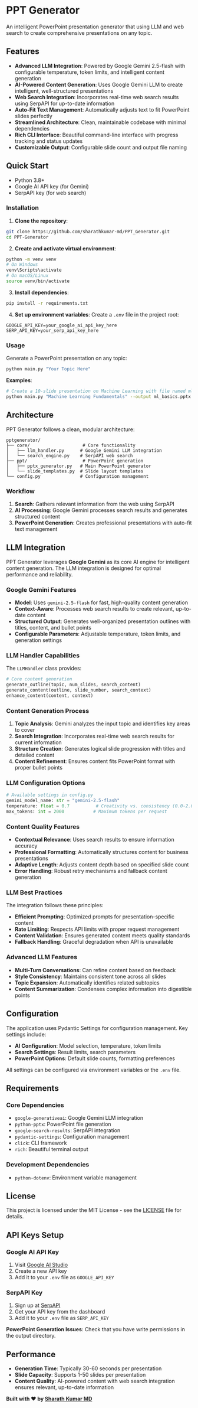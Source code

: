 # PPT Generator

An intelligent PowerPoint presentation generator that using LLM and web search to create comprehensive presentations on any topic.

## Features

- **Advanced LLM Integration**: Powered by Google Gemini 2.5-flash with configurable temperature, token limits, and intelligent content generation
- **AI-Powered Content Generation**: Uses Google Gemini LLM to create intelligent, well-structured presentations
- **Web Search Integration**: Incorporates real-time web search results using SerpAPI for up-to-date information
- **Auto-Fit Text Management**: Automatically adjusts text to fit PowerPoint slides perfectly
- **Streamlined Architecture**: Clean, maintainable codebase with minimal dependencies
- **Rich CLI Interface**: Beautiful command-line interface with progress tracking and status updates
- **Customizable Output**: Configurable slide count and output file naming

## Quick Start

- Python 3.8+
- Google AI API key (for Gemini)
- SerpAPI key (for web search)

### Installation

1. **Clone the repository**:
```bash
git clone https://github.com/sharathkumar-md/PPT_Generator.git
cd PPT-Generator
```

2. **Create and activate virtual environment**:
```bash
python -m venv venv
# On Windows
venv\Scripts\activate
# On macOS/Linux
source venv/bin/activate
```

3. **Install dependencies**:
```bash
pip install -r requirements.txt
```

4. **Set up environment variables**:
Create a `.env` file in the project root:
```env
GOOGLE_API_KEY=your_google_ai_api_key_here
SERP_API_KEY=your_serp_api_key_here
```

### Usage

Generate a PowerPoint presentation on any topic:

```bash
python main.py "Your Topic Here"
```

**Examples**:
```bash
# Create a 10-slide presentation on Machine Learning with file named ml_basics.pptx
python main.py "Machine Learning Fundamentals" --output ml_basics.pptx --slides 10

```

## Architecture

PPT Generator follows a clean, modular architecture:

```
pptgenerator/
├── core/                    # Core functionality
│   ├── llm_handler.py      # Google Gemini LLM integration
│   └── search_engine.py    # SerpAPI web search
├── ppt/                     # PowerPoint generation
│   ├── pptx_generator.py   # Main PowerPoint generator
│   └── slide_templates.py  # Slide layout templates
└── config.py               # Configuration management
```

### Workflow

1. **Search**: Gathers relevant information from the web using SerpAPI
2. **AI Processing**: Google Gemini processes search results and generates structured content
3. **PowerPoint Generation**: Creates professional presentations with auto-fit text management

## LLM Integration

PPT Generator leverages **Google Gemini** as its core AI engine for intelligent content generation. The LLM integration is designed for optimal performance and reliability.

### Google Gemini Features

- **Model**: Uses `gemini-2.5-flash` for fast, high-quality content generation
- **Context-Aware**: Processes web search results to create relevant, up-to-date content
- **Structured Output**: Generates well-organized presentation outlines with titles, content, and bullet points
- **Configurable Parameters**: Adjustable temperature, token limits, and generation settings

### LLM Handler Capabilities

The `LLMHandler` class provides:

```python
# Core content generation
generate_outline(topic, num_slides, search_content)
generate_content(outline, slide_number, search_context)
enhance_content(content, context)
```

### Content Generation Process

1. **Topic Analysis**: Gemini analyzes the input topic and identifies key areas to cover
2. **Search Integration**: Incorporates real-time web search results for current information
3. **Structure Creation**: Generates logical slide progression with titles and detailed content
4. **Content Refinement**: Ensures content fits PowerPoint format with proper bullet points

### LLM Configuration Options

```python
# Available settings in config.py
gemini_model_name: str = "gemini-2.5-flash"
temperature: float = 0.7          # Creativity vs. consistency (0.0-2.0)
max_tokens: int = 2000           # Maximum tokens per request
```

### Content Quality Features

- **Contextual Relevance**: Uses search results to ensure information accuracy
- **Professional Formatting**: Automatically structures content for business presentations
- **Adaptive Length**: Adjusts content depth based on specified slide count
- **Error Handling**: Robust retry mechanisms and fallback content generation

### LLM Best Practices

The integration follows these principles:

- **Efficient Prompting**: Optimized prompts for presentation-specific content
- **Rate Limiting**: Respects API limits with proper request management
- **Content Validation**: Ensures generated content meets quality standards
- **Fallback Handling**: Graceful degradation when API is unavailable

### Advanced LLM Features

- **Multi-Turn Conversations**: Can refine content based on feedback
- **Style Consistency**: Maintains consistent tone across all slides
- **Topic Expansion**: Automatically identifies related subtopics
- **Content Summarization**: Condenses complex information into digestible points

## Configuration

The application uses Pydantic Settings for configuration management. Key settings include:

- **AI Configuration**: Model selection, temperature, token limits
- **Search Settings**: Result limits, search parameters
- **PowerPoint Options**: Default slide counts, formatting preferences

All settings can be configured via environment variables or the `.env` file.

## Requirements

### Core Dependencies
- `google-generativeai`: Google Gemini LLM integration
- `python-pptx`: PowerPoint file generation
- `google-search-results`: SerpAPI integration
- `pydantic-settings`: Configuration management
- `click`: CLI framework
- `rich`: Beautiful terminal output

### Development Dependencies
- `python-dotenv`: Environment variable management


## License

This project is licensed under the MIT License - see the [LICENSE](LICENSE) file for details.

## API Keys Setup

### Google AI API Key
1. Visit [Google AI Studio](https://makersuite.google.com/app/apikey)
2. Create a new API key
3. Add it to your `.env` file as `GOOGLE_API_KEY`

### SerpAPI Key
1. Sign up at [SerpAPI](https://serpapi.com/)
2. Get your API key from the dashboard
3. Add it to your `.env` file as `SERP_API_KEY`



**PowerPoint Generation Issues**: Check that you have write permissions in the output directory.

## Performance

- **Generation Time**: Typically 30-60 seconds per presentation
- **Slide Capacity**: Supports 1-50 slides per presentation
- **Content Quality**: AI-powered content with web search integration ensures relevant, up-to-date information



**Built with ❤️ by [Sharath Kumar MD](https://github.com/sharathkumar-md)**